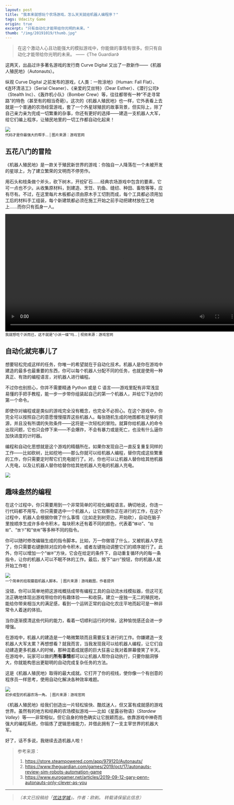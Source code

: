 ```yaml
---
layout: post
title: "我本来就想玩个农场游戏，怎么天天就给机器人编程序？"
tags: Udacity Game 
origin: true
excerpt: "只有自动化才能带给你光明的未来。"
thumb: "/img/20191019/thumb.jpg"
---
```


> 在这个激动人心且功能强大的模拟游戏中，你能做的事情有很多。但只有自动化才能带给你光明的未来。   ——《The Guardian》

这两天，出品过许多著名游戏的发行商 Curve Digital 又出了一款新作——《机器人殖民地》（Autonauts）。

纵观 Curve Digital 之前发布的游戏，《人类：一败涂地》（Human: Fall Flat）、《连环清洁工》（Serial Cleaner）、《亲爱的艾丝特》（Dear Esther）、《潜行公司》（Stealth Inc）、《轰炸机小队》（Bomber Crew）等，往往都带有一种“不走寻常路”的特色（甚至有的相当奇葩）。这次的<span class="hl">《机器人殖民地》</span>也一样，它外表看上去就是一个普通的农场经营游戏，套了一个外星球殖民的故事背景，但实际上，除了自己亲力亲为完成一切繁重的杂事，你还有更好的选择——建造一支机器人大军，给它们编上程序，<span class="hl">让殖民地里的一切工作都自动化起来</span>！

<img src="/img/20191019/001.jpg"><br><small>
代码才是你最强大的帮手… | 图片来源：游戏官网</small>

## 五花八门的冒险

《机器人殖民地》是一款关于殖民新世界的游戏：你独自一人降落在一个未被开发的星球上，为了建立繁荣的文明而不停劳作。

用石头和枝条做个斧头，砍下树木，开挖矿石……经典农场游戏中包含的要素，它可一点也不少。从收集原材料，到建造、烹饪、钓鱼、缝纫、种田、畜牧等等，应有尽有。不过，在这里每片木板都必须由原木手工切割而成，每个工具都必须用加工后的材料手工组装，每个新建筑都必须在施工开始之前手动把建材放在工地上……而你只有孤身一人。

<p>
<video controls="" autoplay="false" name="media" width="750px"><source src="https://steamcdn-a.akamaihd.net/steam/apps/256762852/movie_max.webm?t=1569331543" type="video/webm"></video><br><small>
我就想吃个派而已，这不就是“小派一碟”吗… | 视频来源：游戏官网</small>
</p>

## 自动化就完事儿了

想要轻松完成这样的任务，你唯一的希望就在于<span class="hl">自动化技术</span>。机器人是你在游戏中建造的最多也最重要的东西，你可以每个机器人分配不同的任务，也就是使用一种真正、有效的编程语言，对机器人进行编程。

不过你也别担心，你并不需要精通 Python 或是 C 语言——游戏里配有非常浅显易懂的手把手教程，能一步一步带你组装起自己的第一个机器人，并给它下达你的第一个命令。

即使你对编程或是类似的游戏完全没有概念，也完全不必担心。在这个游戏中，你完全可以按照自己的意愿慢慢摆弄这些机器人。每张随机生成的地图都有足够的资源，并且<span class="hl">没有所谓的失败条件</span>——这将是一次轻松的冒险。就算你给机器人的命令出现问题，它也只会停下来——不会爆炸，不会有暴力或是死亡，也没有什么逼你加快进度的计时器。

编程和自动化思想就是这个游戏的精髓所在。如果你发现自己一直反复重复同样的工作——比如砍树，比如挖地——那么你就可以给机器人编程，替你完成这些繁重的工作，你只需要定时帮它们充电就行了。对，你也可以让机器人替你给其他机器人充电，以及<span class="hl">让机器人替你给替你给其他机器人充电的机器人充电</span>。

<img src="/img/20191019/002.jpg">

## 趣味盎然的编程

在这个过程中，你只需要用到一个非常简单的可视化编程语言。确切地说，你连一行代码都不用写。你只需要选中一个机器人，让它观察你正在进行的工作，在这个过程中，机器人会根据你做了什么事情（比如走到树旁边，开始砍），自动在脑子里按顺序生成许多命令积木，每块积木还有着不同的颜色，代表着“`移动`”、“`拾取`”、“`放下`”和“`使用`”等多种不同的指令。

你可以随时修改编辑生成的指令脚本。比如，万一你做错了什么，又被机器人学去了，你只需要右键删除对应的命令积木，或者左键拖动调整它们的顺序就行了。此外，你可以增加一个“`循环`”方块，它会在给定的条件下，自动重复循环内的每一条指令，让你的机器人可以不眠不休的工作。最后，按下“`运行`”按钮，你的机器人就开始工作啦！

<img src="/img/20191019/003.jpg"><br><small>
一个简单的拾取蘑菇机器人脚本。 | 图片来源：游戏截图，作者提供</small>

没错，你可以简单地把这游戏概括成带有编程工具的自动流水线模拟器，但这可无法正确地体现出游戏带给你的有趣体验——和收获。建立一座独一无二的殖民地，能给你带来相当大的满足感，看到一个运转正常的自动化农庄平地而起可是一种非常令人着迷的体验。

当你逐渐摸清这些代码的能力，看着一切顺利运行的时候，这种愉悦感还会进一步增强。

在游戏中，机器人的建造是一个略微繁琐而且需要反复进行的工作。你嫌建造一支机器人大军太累？再想想看？就我而言，当我发现我可以给机器人编程，让它们自动建造更多机器人的时候，那种混着成就感的巨大狂喜让我对着屏幕傻笑了半天。在游戏中，<span class="hl">玩家可以做的**所有事情**都可以让机器人帮你自动执行</span>，只要你脑洞够大，你就能构思出更聪明的自动完成复杂任务的方法。

这是《机器人殖民地》取得的最大成就。它打开了你的视线，使你像一个有创意的程序员一样思考，使用自动化解决各种效率难题。

<img src="/img/20191019/004.jpg"><br><small>
初步成型的机器农场一角。 | 图片来源：游戏官网</small>

《机器人殖民地》给我们创造出一片轻松愉快、酷炫迷人，但又富有成就感的游戏世界。虽然有的地方和经典的农场模拟游戏——比如《星露谷物语》（_Stardew Valley_）等——非常相似，但它自身的特色确实让它脱颖而出。依靠游戏中神奇而强大的编程系统，你锻炼了逻辑思维能力，并借此拥有了一支主宰世界的机器大军。

好了，话不多说，我继续去造机器人啦！

> 参考来源：<br>
> 1. https://store.steampowered.com/app/979120/Autonauts/ <br>
> 2. https://www.theguardian.com/games/2019/oct/17/autonauts-review-sim-robots-automation-game <br>
> 3. https://www.eurogamer.net/articles/2019-09-12-gary-penn-autonauts-only-clever-as-you

----

> _（本文已投稿给「[优达学城](https://cn.udacity.com)」。作者：欧剃。 转载请保留此信息）_
